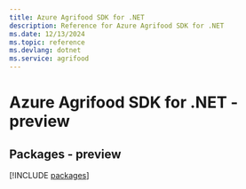 ```yaml
---
title: Azure Agrifood SDK for .NET
description: Reference for Azure Agrifood SDK for .NET
ms.date: 12/13/2024
ms.topic: reference
ms.devlang: dotnet
ms.service: agrifood
---
```

# Azure Agrifood SDK for .NET - preview
## Packages - preview
[!INCLUDE [packages](agrifood-index.md)]